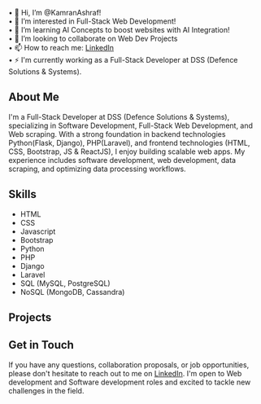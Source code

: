 • 👋 Hi, I’m @KamranAshraf!<br>
• 👀 I’m interested in Full-Stack Web Development!<br>
• 🌱 I’m  learning AI Concepts to boost websites with AI Integration! <br>
• 💞️ I’m looking to collaborate on Web Dev Projects<br>
• 📫 How to reach me: [LinkedIn](https://www.linkedin.com/in/mkamranashraf/)<br>
• ⚡ I'm currently working as a Full-Stack Developer at DSS (Defence Solutions & Systems).<br>

## About Me

I'm a Full-Stack Developer at DSS (Defence Solutions & Systems), specializing in Software Development, Full-Stack Web Development, and Web scraping. With a strong foundation in backend technologies Python(Flask, Django), PHP(Laravel), and frontend technologies (HTML, CSS, Bootstrap, JS & ReactJS), I enjoy building scalable web apps. My experience includes software development, web development, data scraping, and optimizing data processing workflows.

## Skills

- HTML
- CSS
- Javascript
- Bootstrap
- Python
- PHP
- Django
- Laravel
- SQL (MySQL, PostgreSQL)
- NoSQL (MongoDB, Cassandra)

## Projects


## Get in Touch

If you have any questions, collaboration proposals, or job opportunities, please don't hesitate to reach out to me on [LinkedIn](https://www.linkedin.com/in/mkamranashraf/). I'm open to Web development and Software development roles and excited to tackle new challenges in the field.

<!---
KamranAshraf10/KamranAshraf10 is a ✨ special ✨ repository because its `README.md` (this file) appears on your GitHub profile.
You can click the Preview link to take a look at your changes.
--->

